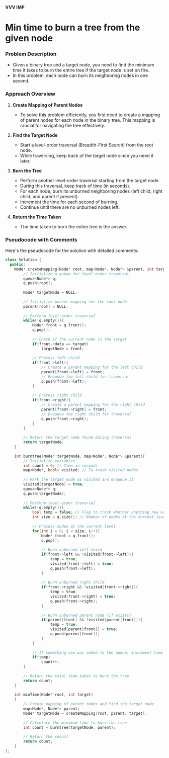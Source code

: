 **VVV IMP**

# Min time to burn a tree from the given node

### Problem Description
- Given a binary tree and a target node, you need to find the minimum time it takes to burn the entire tree if the target node is set on fire.
- In this problem, each node can burn its neighboring nodes in one second.

### Approach Overview
1. **Create Mapping of Parent Nodes**
   - To solve this problem efficiently, you first need to create a mapping of parent nodes for each node in the binary tree. This mapping is crucial for navigating the tree effectively.

2. **Find the Target Node**
   - Start a level-order traversal (Breadth-First Search) from the root node.
   - While traversing, keep track of the target node since you need it later.

3. **Burn the Tree**
   - Perform another level-order traversal starting from the target node.
   - During this traversal, keep track of time (in seconds).
   - For each node, burn its unburned neighboring nodes (left child, right child, and parent if present).
   - Increment the time for each second of burning.
   - Continue until there are no unburned nodes left.

4. **Return the Time Taken**
   - The time taken to burn the entire tree is the answer.

### Pseudocode with Comments
Here's the pseudocode for the solution with detailed comments:

```cpp
class Solution {
  public:
    Node* createMapping(Node* root, map<Node*, Node*> &parent, int target){
        // Initialize a queue for level-order traversal
        queue<Node*> q;
        q.push(root);
        
        Node* targetNode = NULL;
        
        // Initialize parent mapping for the root node
        parent[root] = NULL;
        
        // Perform level-order traversal
        while(!q.empty()){
            Node* front = q.front();
            q.pop();
            
            // Check if the current node is the target
            if(front->data == target)
                targetNode = front;
            
            // Process left child
            if(front->left){
                // Create a parent mapping for the left child
                parent[front->left] = front;
                // Enqueue the left child for traversal
                q.push(front->left);
            }
            
            // Process right child
            if(front->right){
                // Create a parent mapping for the right child
                parent[front->right] = front;
                // Enqueue the right child for traversal
                q.push(front->right);
            }
        }
        
        // Return the target node found during traversal
        return targetNode;
    }
    
    int burntree(Node* targetNode, map<Node*, Node*> &parent){
        // Initialize variables
        int count = 0; // Time in seconds
        map<Node*, bool> visited; // To track visited nodes
        
        // Mark the target node as visited and enqueue it
        visited[targetNode] = true;
        queue<Node*> q;
        q.push(targetNode);
        
        // Perform level-order traversal
        while(!q.empty()){
            bool temp = false; // Flag to track whether anything new was added to the queue
            int size = q.size(); // Number of nodes at the current level
            
            // Process nodes at the current level
            for(int i = 0; i < size; i++){
                Node* front = q.front();
                q.pop();
                
                // Burn unburned left child
                if(front->left && !visited[front->left]){
                    temp = true;
                    visited[front->left] = true;
                    q.push(front->left);
                }
                
                // Burn unburned right child
                if(front->right && !visited[front->right]){
                    temp = true;
                    visited[front->right] = true;
                    q.push(front->right);
                }
                
                // Burn unburned parent node (if exists)
                if(parent[front] && !visited[parent[front]]){
                    temp = true;
                    visited[parent[front]] = true;
                    q.push(parent[front]);
                }
            }
            
            // If something new was added to the queue, increment time
            if(temp)
                count++;
        }
        
        // Return the total time taken to burn the tree
        return count;
    }
    
    int minTime(Node* root, int target) 
    {
        // Create mapping of parent nodes and find the target node
        map<Node*, Node*> parent;
        Node* targetNode = createMapping(root, parent, target);
        
        // Calculate the minimum time to burn the tree
        int count = burntree(targetNode, parent);
        
        // Return the result
        return count;
    }
};
```

